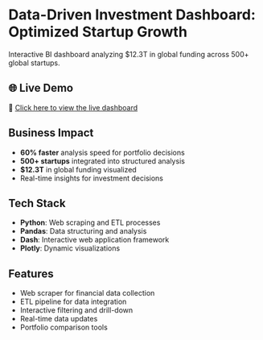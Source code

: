 # Data-Driven Investment Dashboard: Optimized Startup Growth

Interactive BI dashboard analyzing $12.3T in global funding across 500+ global startups.
## 🌐 Live Demo
🔗 [Click here to view the live dashboard](https://start-up-growth-investment-dashboard.onrender.com)


## Business Impact
- **60% faster** analysis speed for portfolio decisions
- **500+ startups** integrated into structured analysis
- **$12.3T** in global funding visualized
- Real-time insights for investment decisions

## Tech Stack
- **Python**: Web scraping and ETL processes
- **Pandas**: Data structuring and analysis
- **Dash**: Interactive web application framework
- **Plotly**: Dynamic visualizations

## Features
- Web scraper for financial data collection
- ETL pipeline for data integration
- Interactive filtering and drill-down
- Real-time data updates
- Portfolio comparison tools






